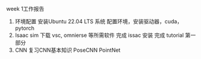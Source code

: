 week 1工作报告
1.  环境配置
    安装Ubuntu 22.04 LTS 系统
    配置环境，安装驱动器，cuda，pytorch
2.  Isaac sim
    下载 vsc, omnierse 等所需软件
    完成 issac 安装
    完成 tutorial 第一部分
3.  CNN
    复习CNN基本知识
    PoseCNN
    PointNet
    